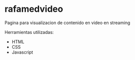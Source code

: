 # rafamedvideo
Pagina para visualizacion de contenido en video en streaming

Herramientas utilizadas:
- HTML
- CSS
- Javascript
